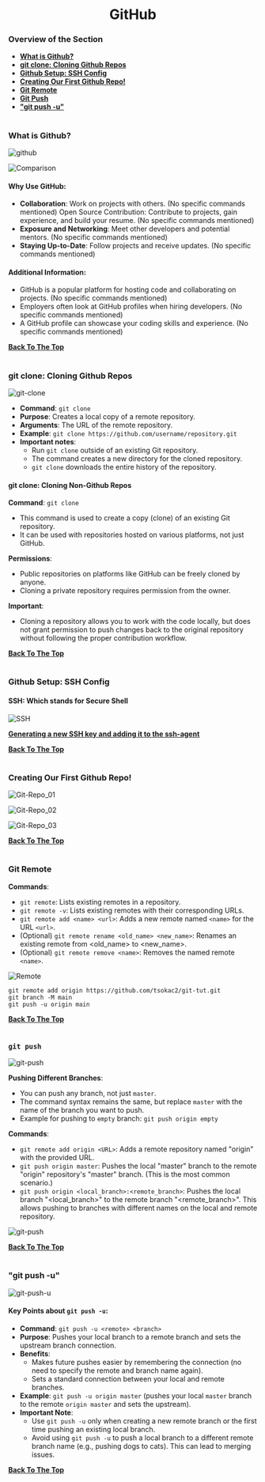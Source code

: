 <h1 align="center">GitHub</h1>

### Overview of the Section
* **[What is Github?](#github)**
* **[git clone: Cloning Github Repos](#git-clone)**
* **[Github Setup: SSH Config](#ssh)**
* **[Creating Our First Github Repo!](#git-repo)**
* **[Git Remote](#git-remote)**
* **[Git Push](#git-push)**
* **["git push -u"](#git-push-u)**


#
### <a name="github">What is Github?</a>

![github](https://github.com/tsokac2/-_-_Git_and_GitHub_CheatSheet/blob/main/src/44.JPG)

![Comparison](https://github.com/tsokac2/-_-_Git_and_GitHub_CheatSheet/blob/main/src/45.JPG)

#### Why Use GitHub:
- **Collaboration**: Work on projects with others. (No specific commands mentioned)
Open Source Contribution: Contribute to projects, gain experience, and build your resume. (No specific commands mentioned)
- **Exposure and Networking**: Meet other developers and potential mentors. (No specific commands mentioned)
- **Staying Up-to-Date**: Follow projects and receive updates. (No specific commands mentioned)

#### Additional Information:
- GitHub is a popular platform for hosting code and collaborating on projects. (No specific commands mentioned)
- Employers often look at GitHub profiles when hiring developers. (No specific commands mentioned)
- A GitHub profile can showcase your coding skills and experience. (No specific commands mentioned)

**[Back To The Top](#Overview-of-the-Section)**
#
### <a name="git-clone">git clone: Cloning Github Repos</a>

![git-clone](https://github.com/tsokac2/-_-_Git_and_GitHub_CheatSheet/blob/main/src/46.JPG)

- **Command**: ``git clone``
- **Purpose**: Creates a local copy of a remote repository.
- **Arguments**: The URL of the remote repository.
- **Example**: ``git clone https://github.com/username/repository.git``
- **Important notes**:
    - Run ``git clone`` outside of an existing Git repository.
    - The command creates a new directory for the cloned repository.
    - ``git clone`` downloads the entire history of the repository.

#### git clone: Cloning Non-Github Repos

**Command**: ``git clone``
- This command is used to create a copy (clone) of an existing Git repository.
- It can be used with repositories hosted on various platforms, not just GitHub.

**Permissions**:
- Public repositories on platforms like GitHub can be freely cloned by anyone.
- Cloning a private repository requires permission from the owner.

**Important**:
- Cloning a repository allows you to work with the code locally, but does not grant permission to push changes back to the original repository without following the proper contribution workflow.

**[Back To The Top](#Overview-of-the-Section)**
#
### <a name="ssh">Github Setup: SSH Config</a>

#### SSH: Which stands for Secure Shell

![SSH](https://github.com/tsokac2/-_-_Git_and_GitHub_CheatSheet/blob/main/src/47.JPG)

**[Generating a new SSH key and adding it to the ssh-agent](https://docs.github.com/en/authentication/connecting-to-github-with-ssh/generating-a-new-ssh-key-and-adding-it-to-the-ssh-agent)**

**[Back To The Top](#Overview-of-the-Section)**
#
### <a name="git-repo">Creating Our First Github Repo!</a>

![Git-Repo_01](https://github.com/tsokac2/-_-_Git_and_GitHub_CheatSheet/blob/main/src/48.JPG)

![Git-Repo_02](https://github.com/tsokac2/-_-_Git_and_GitHub_CheatSheet/blob/main/src/49.JPG)

![Git-Repo_03](https://github.com/tsokac2/-_-_Git_and_GitHub_CheatSheet/blob/main/src/50.JPG)

**[Back To The Top](#Overview-of-the-Section)**
#

### <a name="git-remote">Git Remote</a>
**Commands**:
- ``git remote``: Lists existing remotes in a repository.
- ``git remote -v``: Lists existing remotes with their corresponding URLs.
- ``git remote add <name> <url>``: Adds a new remote named ``<name>`` for the URL ``<url>``.
- (Optional) ``git remote rename <old_name> <new_name>``: Renames an existing remote from <old_name> to <new_name>.
- (Optional) ``git remote remove <name>``: Removes the named remote ``<name>``.

![Remote](https://github.com/tsokac2/-_-_Git_and_GitHub_CheatSheet/blob/main/src/51.JPG)

```
git remote add origin https://github.com/tsokac2/git-tut.git
git branch -M main
git push -u origin main
```
**[Back To The Top](#Overview-of-the-Section)**
#
### <a name="git-push">``git push``</a>

![git-push](https://github.com/tsokac2/-_-_Git_and_GitHub_CheatSheet/blob/main/src/52.JPG)

**Pushing Different Branches**:
- You can push any branch, not just ``master``.
- The command syntax remains the same, but replace ``master`` with the name of the branch you want to push.
- Example for pushing to ``empty`` branch: ``git push origin empty``

**Commands**:
- ``git remote add origin <URL>``: Adds a remote repository named "origin" with the provided URL.
- ``git push origin master``: Pushes the local "master" branch to the remote "origin" repository's "master" branch. (This is the most common scenario.)
- ``git push origin <local_branch>:<remote_branch>``: Pushes the local branch "<local_branch>" to the remote branch "<remote_branch>". This allows pushing to branches with different names on the local and remote repository.

![git-push](https://github.com/tsokac2/-_-_Git_and_GitHub_CheatSheet/blob/main/src/53.JPG)

**[Back To The Top](#Overview-of-the-Section)**
#
### <a name="git-push-u">"git push -u"</a>

![git-push-u](https://github.com/tsokac2/-_-_Git_and_GitHub_CheatSheet/blob/main/src/54.JPG)

#### Key Points about ``git push -u``:
- **Command**: ``git push -u <remote> <branch>``
- **Purpose**: Pushes your local branch to a remote branch and sets the upstream branch connection.
- **Benefits**:
    - Makes future pushes easier by remembering the connection (no need to specify the remote and branch name again).
    - Sets a standard connection between your local and remote branches.
- **Example**: ``git push -u origin master`` (pushes your local ``master`` branch to the remote ``origin master`` and sets the upstream).
- **Important Note**:
    - Use ``git push -u`` only when creating a new remote branch or the first time pushing an existing local branch.
    - Avoid using ``git push -u`` to push a local branch to a different remote branch name (e.g., pushing dogs to cats). This can lead to merging issues.

**[Back To The Top](#Overview-of-the-Section)**
#